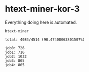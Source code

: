 # htext-miner-kor-3

Everything doing here is automated.

```
htext-miner

total: 4084/4514 (90.47408063801507%)

job0: 726
job1: 716
job2: 1032
job3: 805
job4: 805
```
